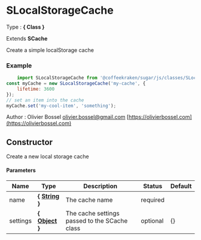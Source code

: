 # SLocalStorageCache

<!-- @namespace: sugar.js.class.SLocalStorageCache -->

Type : **{ Class }**

Extends **SCache**


Create a simple localStorage cache


### Example
```js
	import SLocalStorageCache from '@coffeekraken/sugar/js/classes/SLocalStorageCache'
const myCache = new SLocalStorageCache('my-cache', {
	lifetime: 3600
});
// set an item into the cache
myCache.set('my-cool-item', 'something');
```
Author : Olivier Bossel [olivier.bossel@gmail.com](mailto:olivier.bossel@gmail.com) [https://olivierbossel.com](https://olivierbossel.com)


## Constructor

Create a new local storage cache



#### Parameters
Name  |  Type  |  Description  |  Status  |  Default
------------  |  ------------  |  ------------  |  ------------  |  ------------
name  |  **{ [String](https://developer.mozilla.org/fr/docs/Web/JavaScript/Reference/Objets_globaux/String) }**  |  The cache name  |  required  |
settings  |  **{ [Object](https://developer.mozilla.org/fr/docs/Web/JavaScript/Reference/Objets_globaux/Object) }**  |  The cache settings passed to the SCache class  |  optional  |  {}